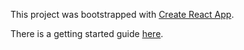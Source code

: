 This project was bootstrapped with [Create React App](https://github.com/facebookincubator/create-react-app).

There is a getting started guide [here](https://github.com/facebookincubator/create-react-app/blob/master/packages/react-scripts/template/README.md).
